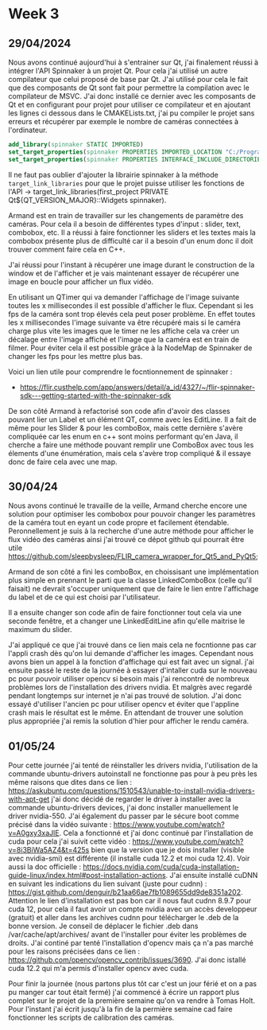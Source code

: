 # Week 3

## 29/04/2024

Nous avons continué aujourd'hui à s'entrainer sur Qt, j'ai finalement réussi à intégrer l'API Spinnaker à un projet Qt. Pour cela j'ai utilisé un autre compilateur que celui proposé de base par Qt. J'ai utilisé pour cela le fait que des composants de Qt sont fait pour permettre la compilation avec le compilateur de MSVC. J'ai donc installé ce dernier avec les composants de Qt et en configurant pour projet pour utiliser ce compilateur et en ajoutant les lignes ci dessous dans le CMAKELists.txt, j'ai pu compiler le projet sans erreurs et récupérer par exemple le nombre de caméras connectées à l'ordinateur.

```cmake
add_library(spinnaker STATIC IMPORTED)
set_target_properties(spinnaker PROPERTIES IMPORTED_LOCATION "C:/Program Files/Teledyne/Spinnaker/lib64/vs2015/Spinnaker_v140.lib")
set_target_properties(spinnaker PROPERTIES INTERFACE_INCLUDE_DIRECTORIES "C:/Program Files/Teledyne/Spinnaker/include")
```

Il ne faut pas oublier d'ajouter la librairie spinnaker à la méthode `target_link_libraries` pour que le projet puisse utiliser les fonctions de l'API -> target_link_libraries(first_project PRIVATE Qt${QT_VERSION_MAJOR}::Widgets spinnaker).

Armand est en train de travailler sur les changements de paramètre des caméras. Pour cela il a besoin de différentes types d'input : slider, text, combobox, etc. Il a réussi à faire fonctionner les sliders et les textes mais la combobox présente plus de difficulté car il a besoin d'un enum donc il doit trouver comment faire cela en C++.

J'ai réussi pour l'instant à récupérer une image durant le construction de la window et de l'afficher et je vais maintenant essayer de récupérer une image en boucle pour afficher un flux vidéo.

En utilisant un QTimer qui va demander l'affichage de l'image suivante toutes les x millisecondes il est possible d'afficher le flux. Cependant si les fps de la caméra sont trop élevés cela peut poser problème. En effet toutes les x millisecondes l'image suivante va être récupéré mais si le caméra charge plus vite les images que le timer ne les affiche cela va créer un décalage entre l'image affiché et l'image que la caméra est en train de filmer. Pour éviter cela il est possible grâce à la NodeMap de Spinnaker de changer les fps pour les mettre plus bas.

Voici un lien utile pour comprendre le focntionnement de spinnaker :

- https://flir.custhelp.com/app/answers/detail/a_id/4327/~/flir-spinnaker-sdk---getting-started-with-the-spinnaker-sdk

De son côté Armand à refactorisé son code afin d'avoir des classes pouvant lier un Label et un élément QT, comme avec les EditLine.
Il a fait de même pour les Slider & pour les comboBox, mais cette dernière s'avère compliquée car les enum en c++ sont moins performant qu'en Java, il cherche a faire une méthode pouvant remplir une ComboBox avec tous les élements d'une énumération, mais cela s'avère trop compliqué & il essaye donc de faire cela avec une map.

## 30/04/24

Nous avons continué le travaille de la veille, Armand cherche encore une solution pour optimiser les combobox pour pouvoir changer les paramètres de la caméra tout en eyant un code propre et facilement étendable. Peronnellement je suis à la recherche d'une autre méthode pour afficher le flux vidéo des caméras ainsi j'ai trouvé ce dépot github qui pourrait être utile https://github.com/sleepbysleep/FLIR_camera_wrapper_for_Qt5_and_PyQt5;

Armand de son côté a fini les comboBox, en choissisant une implémentation plus simple en prennant le parti que la classe LinkedComboBox (celle qu'il faisait) ne devrait s'occuper uniquement que de faire le lien entre l'affichage du label et de ce qui est choisi par l'utilisateur.

Il a ensuite changer son code afin de faire fonctionner tout cela via une seconde fenêtre, et a changer une LinkedEditLine afin qu'elle maitrise le maximum du slider.

J'ai appliqué ce que j'ai trouvé dans ce lien mais cela ne focntionne pas car l'appli crash dès qu'on lui demande d'afficher les images. Cependant nous avons bien un appel à la fonction d'affichage qui est fait avec un signal. j'ai ensuite passé le reste de la journée à essayer d'intaller cuda sur le nouveau pc pour pouvoir utiliser opencv si besoin mais j'ai rencontré de nombreux problèmes lors de l'installation des drivers nvidia. Et malgrès avec regardé pendant longtemps sur internet je n'ai pas trouvé de solution. J'ai donc essayé d'utiliser l'ancien pc pour utiliser opencv et éviter que l'appline crash mais le résultat est le même. En attendant de trouver une solution plus appropriée j'ai remis la solution d'hier pour afficher le rendu caméra.

## 01/05/24

Pour cette journée j'ai tenté de réinstaller les drivers nvidia, l'utilisation de la commande ubuntu-drivers autoinstall ne fonctionne pas pour à peu près les même raisons que dites dans ce lien : https://askubuntu.com/questions/1510543/unable-to-install-nvidia-drivers-with-apt-get j'ai donc décidé de regarder le driver à installer avec la commande ubuntu-drivers devices, j'ai donc installer manuellement le driver nvidia-550. J'ai également du passer par le sécure boot comme précisé dans la vidéo suivante : https://www.youtube.com/watch?v=A0gxy3xaJlE. Cela a fonctionné et j'ai donc continué par l'installation de cuda pour cela j'ai suivit cette vidéo : https://www.youtube.com/watch?v=8i3BiWa5AZ4&t=425s bien que la version que je dois installer (visible avec nvidia-smi) est différente (il installe cuda 12.2 et moi cuda 12.4). Voir aussi la doc officielle : https://docs.nvidia.com/cuda/cuda-installation-guide-linux/index.html#post-installation-actions. J'ai ensuite installé cuDNN en suivant les indications du lien suivant (juste pour cudnn) : https://gist.github.com/denguir/b21aa66ae7fb1089655dd9de8351a202. Attention le lien d'installation est pas bon car il nous faut cudnn 8.9.7 pour cuda 12, pour cela il faut avoir un compte nvidia avec un accès developpeur (gratuit) et aller dans les archives cudnn pour télécharger le .deb de la bonne version. Je conseil de déplacer le fichier .deb dans /var/cache/apt/archives/ avant de l'installer pour éviter les problèmes de droits. J'ai continé par tenté l'installation d'opencv mais ça n'a pas marché pour les raisons précisées dans ce lien : https://github.com/opencv/opencv_contrib/issues/3690. J'ai donc istallé cuda 12.2 qui m'a permis d'installer opencv avec cuda.

Pour finir la journée (nous partons plus tôt car c'est un jour férié et on a pas pu manger car tout était fermé) j'ai commencé à écrire un rapport plus complet sur le projet de la première semaine qu'on va rendre à Tomas Holt. Pour l'instant j'ai écrit jusqu'à la fin de la permière semaine cad faire fonctionner les scripts de calibration des caméras.